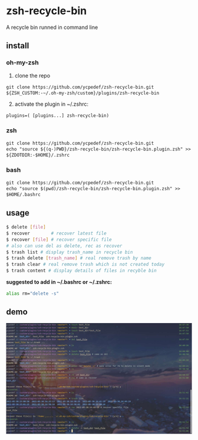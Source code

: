 # zsh-recycle-bin

A recycle bin runned in command line

## install

### oh-my-zsh

1. clone the repo
```
git clone https://github.com/ycpedef/zsh-recycle-bin.git ${ZSH_CUSTOM:-~/.oh-my-zsh/custom}/plugins/zsh-recycle-bin
```

2. activate the plugin in ~/.zshrc:

```
plugins=( [plugins...] zsh-recycle-bin)
```

### zsh
```
git clone https://github.com/ycpedef/zsh-recycle-bin.git
echo "source ${(q-)PWD}/zsh-recycle-bin/zsh-recycle-bin.plugin.zsh" >> ${ZDOTDIR:-$HOME}/.zshrc
```

### bash
```
git clone https://github.com/ycpedef/zsh-recycle-bin.git
echo "source $(pwd)/zsh-recycle-bin/zsh-recycle-bin.plugin.zsh" >> $HOME/.bashrc
```

## usage

```bash
$ delete [file]
$ recover        # recover latest file
$ recover [file] # recover specific file
# also can use del as delete, rec as recover
$ trash list # display trash_name in recycle bin
$ trash delete [trash_name] # real remove trash by name
$ trash clear # real remove trash which is not created today
$ trash content # display details of files in recyble bin
```

**suggested to add in ~/.bashrc or ~/.zshrc:**

```bash
alias rm="delete -s"
```

## demo

![demo.jpg](demo.jpg)
